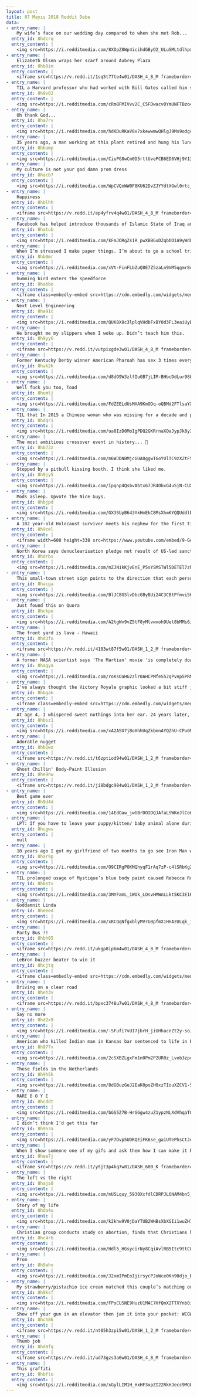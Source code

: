 ```yaml
---
layout: post
title: 07 Mayıs 2018 Reddit Debe
data:
- entry_name: |
    My wife’s face on our wedding day compared to when she met Rob...
  entry_id: 8hdcrq
  entry_content: |
    <img src=https://i.redditmedia.com/8XDpZ8Wp4icihdGByO2_ULuSMLtdlhpmxs1jAK38B04.jpg?s=d18bc141926da5457c50f445d4a69ba5 frameborder=0>
- entry_name: |
    Elizabeth Olsen wraps her scarf around Aubrey Plaza
  entry_id: 8hb8im
  entry_content: |
    <iframe src=https://v.redd.it/1sq5t77te4w01/DASH_4_8_M frameborder=0></iframe>
- entry_name: |
    TIL a Harvard professor who had worked with Bill Gates called him shortly after he had left to start Microsoft. The professor recalled, He had moved to Albuquerque... to run a small company writing code for microprocessors, of all things. I remember thinking: 'Such a brilliant kid. What a waste.'
  entry_id: 8h9v02
  entry_content: |
    <img src=https://i.redditmedia.com/cRm8FMIVvv2C_C5FDwacv0YmUNFTBzo4rjxmlJLQ0To.jpg?s=e30f072808d3caa6f0829697e3e9a716 frameborder=0>
- entry_name: |
    Oh thank God...
  entry_id: 8ha7rv
  entry_content: |
    <img src=https://i.redditmedia.com/hdKDuRKaV8x7xkewwmwQHlgJ9Ms9odgctWzQD7IllLY.jpg?s=f77f0090db44c7dd1f9675d84c69838c frameborder=0>
- entry_name: |
    35 years ago, a man working at this plant retired and hung his lunch pail (lunch box) from the ceiling of this warehouse. Ever since then, whenever someone retires here, they also hang their lunch pail.
  entry_id: 8hbamp
  entry_content: |
    <img src=https://i.redditmedia.com/CiuPG8wCm0D5rttUvePCB6ED6VHj9Y131Pfoyc7K8TA.jpg?s=90a536393deb29680273d4ebcecd5197 frameborder=0>
- entry_name: |
    My culture is not your god damn prom dress
  entry_id: 8hacb7
  entry_content: |
    <img src=https://i.redditmedia.com/WpCVQxWW0F8KU62DvZJYYdtXGwl0rtc_DHQKS2qNxRw.jpg?s=cbbaa7839e529e090c0a77fa61c0a2e2 frameborder=0>
- entry_name: |
    Happiness
  entry_id: 8hblhh
  entry_content: |
    <iframe src=https://v.redd.it/ep4yfrv4q4w01/DASH_4_8_M frameborder=0></iframe>
- entry_name: |
    Facebook has helped introduce thousands of Islamic State of Iraq and the Levant (Isil) extremists to one another, via its 'suggested friends' feature...allowing them to develop fresh terror networks and even recruit new members to their cause.
  entry_id: 8hatub
  entry_content: |
    <img src=https://i.redditmedia.com/kFmJORgZs1R_pwXBBGuDZqbbDIA9yWdLnuEl4z4VGM0.jpg?s=9cb8bbab5856bf57aef9dd20229e5cfb frameborder=0>
- entry_name: |
    When I’m stressed I make paper things. I’m about to go a school trip with 124 kids so I made a teeny tiny paper Ms. Frizzle. Enjoy!
  entry_id: 8hb0mr
  entry_content: |
    <img src=https://i.redditmedia.com/xVt-FinFLbZuQ8E7Z5zaLn9VM5qgmr8umhEtS-CRtjY.jpg?s=12bb0d5207153573f16486d1a705241d frameborder=0>
- entry_name: |
    humming bird enters the speedforce
  entry_id: 8habbo
  entry_content: |
    <iframe class=embedly-embed src=https://cdn.embedly.com/widgets/media.html?src=https%3A%2F%2Fgfycat.com%2Fifr%2FEminentSoupyBat&url=https%3A%2F%2Fgfycat.com%2FEminentSoupyBat&image=https%3A%2F%2Fthumbs.gfycat.com%2FEminentSoupyBat-size_restricted.gif&key=522baf40bd3911e08d854040d3dc5c07&type=text%2Fhtml&schema=gfycat width=600 height=515 scrolling=no frameborder=0 allowfullscreen></iframe>
- entry_name: |
    Next Level Engineering
  entry_id: 8ha91c
  entry_content: |
    <img src=https://i.redditmedia.com/QUK8X8c3lplqVHdbFxBY0d3FL3eaiUyBcPcGPUgDBo4.png?s=0bc4248aa01db8e51fdceadea326647c frameborder=0>
- entry_name: |
    He brought me my slippers when I woke up. Didn’t teach him this.
  entry_id: 8h9yy6
  entry_content: |
    <iframe src=https://v.redd.it/vutpixgde3w01/DASH_4_8_M frameborder=0></iframe>
- entry_name: |
    Former Kentucky Derby winner American Pharoah has sex 3 times every day & his owners charge a $200,000 fee per impregnation, which generates about $30,000,000 a year annually
  entry_id: 8hak2k
  entry_content: |
    <img src=https://i.redditmedia.com/d8dO9W3zlfIuGB7jLIM-BHbcDdLur98bi3ynwpXPPyA.jpg?s=4f6bd7ff91f90d48e8ef2e91a84eac32 frameborder=0>
- entry_name: |
    Well fuck you too, Toad
  entry_id: 8hemtj
  entry_content: |
    <img src=https://i.redditmedia.com/FdZEELdUsMXA9KmODq-oQBMd2FTlsaYX_Nyj3PP5alc.jpg?s=088d48867dd53dec1b37541f0473b8a6 frameborder=0>
- entry_name: |
    TIL that In 2015 a Chinese woman who was missing for a decade and presumed dead was found living in an internet cafe playing games for 10 years.
  entry_id: 8hdqr1
  entry_content: |
    <img src=https://i.redditmedia.com/ua0IzD0MoIgPDQ2GKRrnaXOaJypJk8y3E9W5bBc0i_s.jpg?s=df00408d4b08f562917ed62d4cba9dd6 frameborder=0>
- entry_name: |
    The most ambitious crossover event in history... 👀
  entry_id: 8hb73z
  entry_content: |
    <img src=https://i.redditmedia.com/m6WJDNBMjcGUA0ggwTGoYUlTC9zXZtF5GSIb-0XDqmw.jpg?s=42479be9b56e76103e92ada1c494c54e frameborder=0>
- entry_name: |
    Stopped by a pitbull kissing booth. I think she liked me.
  entry_id: 8h9jy5
  entry_content: |
    <img src=https://i.redditmedia.com/Ipqnp4QsbvAbtx67JR4ObxG4uSjN-CUX5KokA2mJGPg.jpg?s=3ffa61aedbb9c2247be5a4abe6f370b9 frameborder=0>
- entry_name: |
    Mods asleep. Upvote The Nice Guys.
  entry_id: 8hbjpd
  entry_content: |
    <img src=https://i.redditmedia.com/GX3SUpB643YkHmEkC8MsXhmKYQQUddlEymrkf0NOEQw.jpg?s=88975aab8f528068562634441b32692b frameborder=0>
- entry_name: |
    A 102 year-old Holocaust survivor meets his nephew for the first time after thinking that all his family perished during WWII
  entry_id: 8h9cel
  entry_content: |
    <iframe width=600 height=338 src=https://www.youtube.com/embed/9-Gewy40Ej4?feature=oembed&enablejsapi=1 frameborder=0 allow=autoplay; encrypted-media allowfullscreen></iframe>
- entry_name: |
    North Korea says denuclearisation pledge not result of US-led sanctions
  entry_id: 8hdrbx
  entry_content: |
    <img src=https://i.redditmedia.com/mZJN1kKjvEnE_P5sYSMSTWl5DETEl7zh2Pr2Af5eOm0.jpg?s=675c1e8156c1888a258f7fa0afb1dfcf frameborder=0>
- entry_name: |
    This small-town street sign points to the direction that each person in town lives.
  entry_id: 8hacga
  entry_content: |
    <img src=https://i.redditmedia.com/BlJC8GSlvDbcGByBUi24C3CBtPfmvi5K4QokbqkNPew.jpg?s=b0d4ac08cd36ac050235cda8d7d1077e frameborder=0>
- entry_name: |
    Just found this on Quora
  entry_id: 8hckpe
  entry_content: |
    <img src=https://i.redditmedia.com/A2tgWv9vZ5tF8yMlvwxoh9Uet8bMMs6iI-l0STZc-k0.jpg?s=02d1b4f76d171f0025d1ea5e20e776e3 frameborder=0>
- entry_name: |
    The front yard is lava - Hawaii
  entry_id: 8hd3fu
  entry_content: |
    <iframe src=https://v.redd.it/4103wt87f5w01/DASH_1_2_M frameborder=0></iframe>
- entry_name: |
    A former NASA scientist says 'The Martian' movie 'is completely doable.' But Elon Musk's city on Mars is another story.
  entry_id: 8hagya
  entry_content: |
    <img src=https://i.redditmedia.com/roKsOaHG2zlr0AHCPMfeS52qPvnp5PRNcvmgbjuRNGQ.jpg?s=ec8153b12631a5a2c9dd71201f9650c3 frameborder=0>
- entry_name: |
    I've always thought the Victory Royale graphic looked a bit stiff just popping up on the screen. Thought I'd try my hand at animating it!
  entry_id: 8hbgak
  entry_content: |
    <iframe class=embedly-embed src=https://cdn.embedly.com/widgets/media.html?src=https%3A%2F%2Fgfycat.com%2Fifr%2FWhirlwindPositiveAnnashummingbird&url=https%3A%2F%2Fgfycat.com%2Fgifs%2Fdetail%2FWhirlwindPositiveAnnashummingbird&image=https%3A%2F%2Fthumbs.gfycat.com%2FWhirlwindPositiveAnnashummingbird-size_restricted.gif&key=522baf40bd3911e08d854040d3dc5c07&type=text%2Fhtml&schema=gfycat width=600 height=338 scrolling=no frameborder=0 allowfullscreen></iframe>
- entry_name: |
    At age 4, I whispered sweet nothings into her ear. 24 years later, we’re getting married.
  entry_id: 8hbsz1
  entry_content: |
    <img src=https://i.redditmedia.com/xA2ASU7jBoXhhUqZkbmnAYQZhU-CPu6M2Nl77zOpbjE.jpg?s=7aa47b3b699709bac01d60325585510c frameborder=0>
- entry_name: |
    Adorable nugget
  entry_id: 8hb1wo
  entry_content: |
    <iframe src=https://v.redd.it/t6zptiod94w01/DASH_1_2_M frameborder=0></iframe>
- entry_name: |
    Ghost Chillin' Body-Paint Illusion
  entry_id: 8he9nw
  entry_content: |
    <iframe src=https://v.redd.it/ji8bdgc984w01/DASH_1_2_M frameborder=0></iframe>
- entry_name: |
    Best game ever
  entry_id: 8h9d4d
  entry_content: |
    <img src=https://i.redditmedia.com/14EdOaw_jwGBrDOIDQJAfaLSWKeJlCo6X_--KBJ0PJo.jpg?s=068f5cd1621c994dfd4fdd48935c2153 frameborder=0>
- entry_name: |
    LPT: If you have to leave your puppy/kitten/ baby animal alone during the day, get them a soft stuffed animal about twice their size. It will help sooth separation anxiety and provide comfort.
  entry_id: 8hcgws
  entry_content: |
    null
- entry_name: |
    10 years ago I got my girlfriend of two months to go see Iron Man with me. She only went because it had her man crush RDJ in it. Yesterday we went to IW, now husband and wife, both very excited. What an awesome movie. What an awesome decade.
  entry_id: 8har9p
  entry_content: |
    <img src=https://i.redditmedia.com/O9CIRgPOKMQhyqF1rAq7zP-c4lSRbKg2fg5zQRjyR-k.jpg?s=f5cb029921c41becae324b08c4c9a6c8 frameborder=0>
- entry_name: |
    TIL prolonged usage of Mystique’s blue body paint caused Rebecca Romijn’s vomit to turn blue. She threw up on Hugh Jackman after shooting tequila during their final scenes together in X-Men.
  entry_id: 8hbstv
  entry_content: |
    <img src=https://i.redditmedia.com/3MYFamL_iWOk_LOsvHMWnLLkt5KC3E1KbOignswDjOE.jpg?s=fa30fc260d62b750b8e6d57297b65221 frameborder=0>
- entry_name: |
    Goddamnit Linda
  entry_id: 8heeed
  entry_content: |
    <img src=https://i.redditmedia.com/xRCQqNfgxblyMVrGBpfmX1HHAzULqk_1t5UdFHFI1wY.jpg?s=5bfcf4b2accb1016b17e698f178e4ebf frameborder=0>
- entry_name: |
    Party Bus !!
  entry_id: 8hbh05
  entry_content: |
    <iframe src=https://v.redd.it/ukgp8ip6m4w01/DASH_4_8_M frameborder=0></iframe>
- entry_name: |
    LeBron buzzer beater to win it
  entry_id: 8hcjtq
  entry_content: |
    <iframe class=embedly-embed src=https://cdn.embedly.com/widgets/media.html?src=https%3A%2F%2Fstreamable.com%2Fo%2F7imf7&url=https%3A%2F%2Fstreamable.com%2F7imf7&image=https%3A%2F%2Fcdn-b-east.streamable.com%2Fimage%2F7imf7.jpg%3Ftoken%3DexGCBrDUgEEYbM7ejGWfKA%26expires%3D1525663039&key=522baf40bd3911e08d854040d3dc5c07&type=text%2Fhtml&schema=streamable width=600 height=338 scrolling=no frameborder=0 allowfullscreen></iframe>
- entry_name: |
    Driving on a clear road
  entry_id: 8heh3v
  entry_content: |
    <iframe src=https://v.redd.it/bpxc3748u7w01/DASH_4_8_M frameborder=0></iframe>
- entry_name: |
    Say no more
  entry_id: 8hd2x9
  entry_content: |
    <img src=https://i.redditmedia.com/-SFufi7vUI7jbrH_jiGHhacnZt2y-soJQIk_ZqcFCEU.jpg?s=fbb4dee6fbbe893a95dcdeb4fcd9099d frameborder=0>
- entry_name: |
    American who killed Indian man in Kansas bar sentenced to life in Prison
  entry_id: 8h977x
  entry_content: |
    <img src=https://i.redditmedia.com/2cSXBZLgxFm1n0Pm2P2UR0z_Lvob3zpcl4c0OotrMxU.jpg?s=0fce20fb2e411643f659582f835c8d1c frameborder=0>
- entry_name: |
    These fields in the Netherlands
  entry_id: 8h9h5k
  entry_content: |
    <img src=https://i.redditmedia.com/8dGBuzGeJ2EaK0poZH0xzTIouXZCV1-S8OO0TdxVPF4.jpg?s=03070331ee6276f19aeb795ae69b5a44 frameborder=0>
- entry_name: |
    RARE B O Y E
  entry_id: 8hcddt
  entry_content: |
    <img src=https://i.redditmedia.com/bGS5Z7B-HrGGgw4zuZ1ypzNLXdVhqaTOolI1cCDy_ew.jpg?s=0de7a6a0a7c5c335490d4d4f200aebe4 frameborder=0>
- entry_name: |
    I didn’t think I’d get this far
  entry_id: 8h953a
  entry_content: |
    <img src=https://i.redditmedia.com/yF7Dvp5UDRQEiFK6se_gaiUTePhsCtJcsSOuBRlt3Uw.jpg?s=44241d80f03654d529c85113dc1437eb frameborder=0>
- entry_name: |
    When I show someone one of my gifs and ask them how I can make it better.
  entry_id: 8hee7j
  entry_content: |
    <iframe src=https://v.redd.it/ytjt3p4kq7w01/DASH_600_K frameborder=0></iframe>
- entry_name: |
    The left vs the right
  entry_id: 8hajs0
  entry_content: |
    <img src=https://i.redditmedia.com/mUSLquy_5930XxfdlCDRPJL6NAM4bn5_JPwO0LxwYIc.jpg?s=210ff1dad709b3bc628ed840c72dc040 frameborder=0>
- entry_name: |
    Story of my life
  entry_id: 8hda4u
  entry_content: |
    <img src=https://i.redditmedia.com/k2khw9V0jDaYTUB2WHBsXbXGIi1wuZH7iDrZp8ymy54.jpg?s=52ff91f20ed1051311331d4a3c1b222c frameborder=0>
- entry_name: |
    Christian group conducts study on abortion, finds that Christians have the most abortions. Over 50 percent of the surveyed women who attend church regularly have kept their abortions secret from their church community.
  entry_id: 8hc4rb
  entry_content: |
    <img src=https://i.redditmedia.com/Hdl5_HGsycirNy8CqiAvlRB5Itc9ttC0yq4sd07KoSM.jpg?s=3680380771a562c1a78a80e396b28ac4 frameborder=0>
- entry_name: |
    Prom
  entry_id: 8h9aho
  entry_content: |
    <img src=https://i.redditmedia.com/J2xmIPmEoIjirsycPJoWce0Kn90djo_ba9o-ibXWbx0.jpg?s=bcf8ac2dedfdb18958c8d326b381166a frameborder=0>
- entry_name: |
    My strawberry/pistachio ice cream matched this couple’s matching outfits
  entry_id: 8h9ksf
  entry_content: |
    <img src=https://i.redditmedia.com/FPsCUSNE9HuzU1MAC7HfQmX2TTXYnb8imzTgcEQyx40.jpg?s=36dd827c0be5c5160729f5eab4116915 frameborder=0>
- entry_name: |
    Show off your gun in an elevator then jam it into your pocket: WCGW?
  entry_id: 8hch86
  entry_content: |
    <iframe src=https://v.redd.it/nt05h3zpi5w01/DASH_1_2_M frameborder=0></iframe>
- entry_name: |
    Thumb job
  entry_id: 8hd8fq
  entry_content: |
    <iframe src=https://v.redd.it/ud73gzs3a6w01/DASH_4_8_M frameborder=0></iframe>
- entry_name: |
    This graffiti
  entry_id: 8hbflo
  entry_content: |
    <img src=https://i.redditmedia.com/xGylLIM1H_HxHF3xpZI22RkHJecc9MGEOGVhsidxfcs.jpg?s=99f5547d6a686713011b498b9b51bb52 frameborder=0>
---
```

